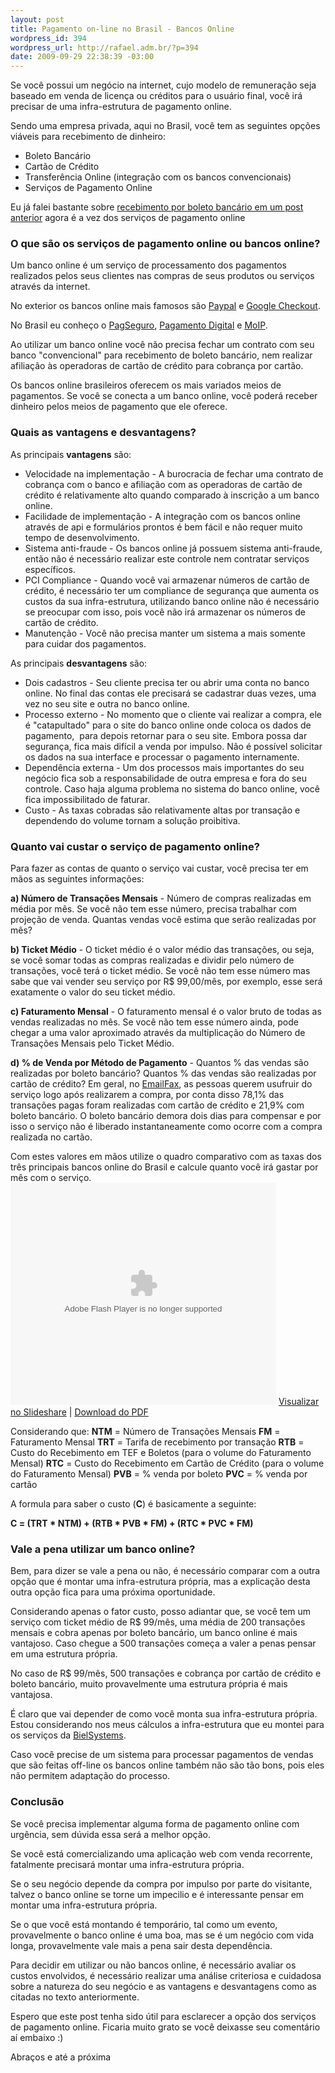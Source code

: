 ```yaml
--- 
layout: post
title: Pagamento on-line no Brasil - Bancos Online
wordpress_id: 394
wordpress_url: http://rafael.adm.br/?p=394
date: 2009-09-29 22:38:39 -03:00
---
```

Se você possui um negócio na internet, cujo modelo de remuneração seja baseado em venda de licença ou créditos para o usuário final, você irá precisar de uma infra-estrutura de pagamento online.

Sendo uma empresa privada, aqui no Brasil, você tem as seguintes opções viáveis para recebimento de dinheiro:
<ul>
	<li>Boleto Bancário</li>
	<li>Cartão de Crédito</li>
	<li>Transferência Online (integração com os bancos convencionais)</li>
	<li>Serviços de Pagamento Online</li>
</ul>
Eu já falei bastante sobre <a href="http://rafael.adm.br/p/pagamento-on-line-no-brasil-boleto-bancario/">recebimento por boleto bancário em um post anterior</a> agora é a vez dos serviços de pagamento online
<h3>O que são os serviços de pagamento online ou bancos online?</h3>
Um banco online é um serviço de processamento dos pagamentos realizados pelos seus clientes nas compras de seus produtos ou serviços através da internet.

No exterior os bancos online mais famosos são <a href="http://paypal.com">Paypal</a> e <a href="http://checkout.google.com">Google Checkout</a>.

No Brasil eu conheço o <a href="http://pagseguro.com.br">PagSeguro</a>, <a href="http://pagamentodigital.com.br">Pagamento Digital</a> e <a href="http://moip.com.br">MoIP</a>.

Ao utilizar um banco online você não precisa fechar um contrato com seu banco "convencional" para recebimento de boleto bancário, nem realizar afiliação às operadoras de cartão de crédito para cobrança por cartão.

Os bancos online brasileiros oferecem os mais variados meios de pagamentos. Se você se conecta a um banco online, você poderá receber dinheiro pelos meios de pagamento que ele oferece.
<h3>Quais as vantagens e desvantagens?</h3>
As principais <strong>vantagens</strong> são:
<ul>
	<li>Velocidade na implementação - A burocracia de fechar uma contrato de cobrança com o banco e afiliação com as operadoras de cartão de crédito é relativamente alto quando comparado à inscrição a um banco online.</li>
	<li>Facilidade de implementação - A integração com os bancos online através de api e formulários prontos é bem fácil e não requer muito tempo de desenvolvimento.</li>
	<li>Sistema anti-fraude - Os bancos online já possuem sistema anti-fraude, então não é necessário realizar este controle nem contratar serviços específicos.</li>
	<li>PCI Compliance - Quando você vai armazenar números de cartão de crédito, é necessário ter um compliance de segurança que aumenta os custos da sua infra-estrutura, utilizando banco online não é necessário se preocupar com isso, pois você não irá armazenar os números de cartão de crédito.</li>
	<li>Manutenção - Você não precisa manter um sistema a mais somente para cuidar dos pagamentos.</li>
</ul>
As principais <strong>desvantagens</strong> são:
<ul>
	<li>Dois cadastros - Seu cliente precisa ter ou abrir uma conta no banco online. No final das contas ele precisará se cadastrar duas vezes, uma vez no seu site e outra no banco online.</li>
	<li>Processo externo - No momento que o cliente vai realizar a compra, ele é "catapultado" para o site do banco online onde coloca os dados de pagamento,  para depois retornar para o seu site. Embora possa dar segurança, fica mais difícil a venda por impulso. Não é possível solicitar os dados na sua interface e processar o pagamento internamente.</li>
	<li>Dependência externa - Um dos processos mais importantes do seu negócio fica sob a responsabilidade de outra empresa e fora do seu controle. Caso haja alguma problema no sistema do banco online, você fica impossibilitado de faturar.</li>
	<li>Custo - As taxas cobradas são relativamente altas por transação e dependendo do volume tornam a solução proibitiva.</li>
</ul>
<h3>Quanto vai custar o serviço de pagamento online?</h3>
Para fazer as contas de quanto o serviço vai custar, você precisa ter em mãos as seguintes informações:

<strong>a) Número de Transações Mensais</strong> - Número de compras realizadas em média por mês. Se você não tem esse número, precisa trabalhar com projeção de venda. Quantas vendas você estima que serão realizadas por mês?

<strong>b) Ticket Médio</strong> - O ticket médio é o valor médio das transações, ou seja, se você somar todas as compras realizadas e dividir pelo número de transações, você terá o ticket médio. Se você não tem esse número mas sabe que vai vender seu serviço por R$ 99,00/mês, por exemplo, esse será exatamente o valor do seu ticket médio.

<strong>c) Faturamento Mensal</strong> - O faturamento mensal é o valor bruto de todas as vendas realizadas no mês. Se você não tem esse número ainda, pode chegar a uma valor aproximado através da multiplicação do Número de Transações Mensais pelo Ticket Médio.

<strong>d) % de Venda por Método de Pagamento</strong> - Quantos % das vendas são realizadas por boleto bancário? Quantos % das vendas são realizadas por cartão de crédito? Em geral, no <a href="http://emailfax.com.br">EmailFax</a>, as pessoas querem usufruir do serviço logo após realizarem a compra, por conta disso 78,1% das transações pagas foram realizadas com cartão de crédito e 21,9% com boleto bancário. O boleto bancário demora dois dias para compensar e por isso o serviço não é liberado instantaneamente como ocorre com a compra realizada no cartão.

Com estes valores em mãos utilize o quadro comparativo com as taxas dos três principais bancos online do Brasil e calcule quanto você irá gastar por mês com o serviço.
<object style="margin:0px" classid="clsid:d27cdb6e-ae6d-11cf-96b8-444553540000" width="425" height="355" codebase="http://download.macromedia.com/pub/shockwave/cabs/flash/swflash.cab#version=6,0,40,0"><param name="allowFullScreen" value="true" /><param name="allowScriptAccess" value="always" /><param name="src" value="http://static.slidesharecdn.com/swf/ssplayer2.swf?doc=bancosonline-090928210833-phpapp01&amp;rel=0&amp;stripped_title=tarifas-dos-bancos-online-no-brasil" /><param name="allowfullscreen" value="true" /><embed style="margin:0px" type="application/x-shockwave-flash" width="425" height="355" src="http://static.slidesharecdn.com/swf/ssplayer2.swf?doc=bancosonline-090928210833-phpapp01&amp;rel=0&amp;stripped_title=tarifas-dos-bancos-online-no-brasil" allowscriptaccess="always" allowfullscreen="true"></embed></object>
<a href="http://www.slideshare.net/rafael_lima/tarifas-dos-bancos-online-no-brasil">Visualizar no Slideshare</a> | <a href="http://www.slideshare.net/rafael_lima/tarifas-dos-bancos-online-no-brasil/download">Download do PDF</a>

Considerando que:
<strong>NTM</strong> = Número de Transações Mensais
<strong>FM</strong> = Faturamento Mensal
<strong>TRT</strong> = Tarifa de recebimento por transação
<strong>RTB</strong> = Custo do Recebimento em TEF e Boletos (para o volume do Faturamento Mensal)
<strong>RTC</strong> = Custo do Recebimento em Cartão de Crédito (para o volume do Faturamento Mensal)
<strong>PVB</strong> = % venda por boleto
<strong>PVC</strong> = % venda por cartão<strong>
</strong>

A formula para saber o custo (<strong>C</strong>) é basicamente a seguinte:

<strong>C = (TRT * NTM) + (RTB * PVB * FM) + (RTC * PVC * FM)</strong>
<h3>Vale a pena utilizar um banco online?</h3>
Bem, para dizer se vale a pena ou não, é necessário comparar com a outra opção que é montar uma infra-estrutura própria, mas a explicação desta outra opção fica para uma próxima oportunidade.

Considerando apenas o fator custo, posso adiantar que, se você tem um serviço com ticket médio de R$ 99/mês, uma média de 200 transações mensais e cobra apenas por boleto bancário, um banco online é mais vantajoso. Caso chegue a 500 transações começa a valer a penas pensar em uma estrutura própria.

No caso de R$ 99/mês, 500 transações e cobrança por cartão de crédito e boleto bancário, muito provavelmente uma estrutura própria é mais vantajosa.

É claro que vai depender de como você monta sua infra-estrutura própria. Estou considerando nos meus cálculos a infra-estrutura que eu montei para os serviços da <a href="http://bielsystems.com.br">BielSystems</a>.

Caso você precise de um sistema para processar pagamentos de vendas que são feitas off-line os bancos online também não são tão bons, pois eles não permitem adaptação do processo.
<h3>Conclusão</h3>
Se você precisa implementar alguma forma de pagamento online com urgência, sem dúvida essa será a melhor opção.

Se você está comercializando uma aplicação web com venda recorrente, fatalmente precisará montar uma infra-estrutura própria.

Se o seu negócio depende da compra por impulso por parte do visitante, talvez o banco online se torne um impecilio e é interessante pensar em montar uma infra-estrutura própria.

Se o que você está montando é temporário, tal como um evento, provavelmente o banco online é uma boa, mas se é um negócio com vida longa, provavelmente vale mais a pena sair desta dependência.

Para decidir em utilizar ou não bancos online, é necessário avaliar os custos envolvidos, é necessário realizar uma análise criteriosa e cuidadosa sobre a natureza do seu negócio e as vantagens e desvantagens como as citadas no texto anteriormente.

Espero que este post tenha sido útil para esclarecer a opção dos serviços de pagamento online. Ficaria muito grato se você deixasse seu comentário aí embaixo :)

Abraços e até a próxima
